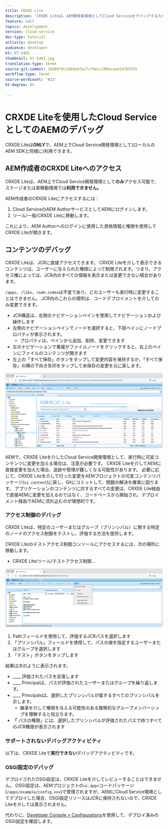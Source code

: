 ```yaml
---
title: CRXDE Lite
description: 'CRXDE Liteは、AEM開発者環境としてCloud Serviceをデバッグするための、従来の強力なツールです。 CRXDE Liteは、すべてのリソースとプロパティの検査、JCRの可変部分の操作、権限の調査からデバッグを支援する一連の機能を提供します。 '
feature: null
topics: development
version: cloud-service
doc-type: tutorial
activity: develop
audience: developer
kt: KT-5481
thumbnail: kt-5481.jpg
translation-type: tm+mt
source-git-commit: 10d0970c1b0debfec7cf94cc106bcae414fb55f6
workflow-type: tm+mt
source-wordcount: '613'
ht-degree: 0%

---
```



# CRXDE Liteを使用したCloud ServiceとしてのAEMのデバッグ

CRXDE Liteは&#x200B;__ONLY__&#x200B;で、AEM上でCloud Service開発環境として(ローカルのAEM SDKと同様に)利用できます。

## AEM作成者のCRXDE Liteへのアクセス

CRXDE Liteは、AEM上でCloud Service開発環境として&#x200B;__のみ__&#x200B;アクセス可能で、ステージまたは実稼動環境では&#x200B;__利用できません。__

AEM作成者のCRXDE Liteにアクセスするには：

1. Cloud ServiceのAEM AuthorサービスとしてAEMにログインします。
1. ツール/一般/CRXDE Liteに移動します。

これにより、AEM Authorへのログインに使用した資格情報と権限を使用してCRXDE Liteが開きます。

## コンテンツのデバッグ

CRXDE Liteは、JCRに直接アクセスできます。 CRXDE Liteを介して表示できるコンテンツは、ユーザーに与えられた権限によって制限されます。つまり、アクセス権によっては、JCR内のすべての情報を表示または変更できない場合があります。

`/apps`、`/libs`、`/oak:index`は不変であり、どのユーザーも実行時に変更することはできません。 JCR内のこれらの場所は、コードデプロイメントを介してのみ変更できます。

+ JCR構造は、左側のナビゲーションペインを使用してナビゲーションおよび操作します
+ 左側のナビゲーションペインでノードを選択すると、下部ペインにノードプロパティが表示されます。
   + プロパティは、ペインから追加、削除、変更できます
+ 左のナビゲーションで重複がファイルノードをクリックすると、右上のペインにファイルのコンテンツが開きます
+ 左上の「すべて保存」ボタンをタップして変更内容を保持するか、「すべて保存」の横の下向き矢印をタップして未保存の変更を元に戻します。

![CRXDE Lite — コンテンツのデバッグ](./assets/crxde-lite/debugging-content.png)

AEMで、CRXDE Liteを介したCloud Service開発環境として、実行時に可変コンテンツに変更を加える場合は、注意が必要です。
CRXDE Liteを介してAEMに直接変更を加えた場合、追跡や管理が難しくなる可能性があります。 必要に応じて、CRXDE Liteを介して行った変更をAEMプロジェクトの可変コンテンツパッケージ(`ui.content`)に戻し、Gitにコミットして、問題の解決を確実に図ります。 アプリケーションのコンテンツに対するすべての変更は、CRXDE Lite経由で直接AEMに変更を加えるのではなく、コードベースから開始され、デプロイメント経由でAEMに流れ込むのが理想的です。

### アクセス制御のデバッグ

CRXDE Liteは、特定のユーザーまたはグループ（プリンシパル）に関する特定のノードのアクセス制御をテストし、評価する方法を提供します。

CRXDE Liteのテストアクセス制御コンソールにアクセスするには、次の場所に移動します。

+ CRXDE Lite/ツール/テストアクセス制御...

![CRXDE Lite — テストアクセス制御](./assets/crxde-lite/permissions__test-access-control.png)

1. Pathフィールドを使用して、評価するJCRパスを選択します
1. 「プリンシパル」フィールドを使用して、パスの値を指定するユーザーまたはグループを選択します
1. 「テスト」ボタンをタップします

結果は次のように表示されます。

+ ____ 評価されたパスを反復します
+ ____ Principalは、パスが評価されたユーザーまたはグループを繰り返します。
+ ____ Principalsは、選択したプリンシパルが属するすべてのプリンシパルを示します。
   + 継承を介して権限を与える可能性のある推移的なグループメンバーシップを理解すると役立ちます。
+ __「__ パスの権限」には、選択したプリンシパルが評価されたパスで持つすべてのJCR権限が表示されます

### サポートされないデバッグアクティビティ

以下は、CRXDE Liteで&#x200B;__実行できない__&#x200B;デバッグアクティビティです。

### OSGi設定のデバッグ

デプロイされたOSGi設定は、CRXDE Liteを介してレビューすることはできません。 OSGi設定は、AEMプロジェクトの`ui.apps`コードパッケージ(`/apps/example/config.xxx`)で管理されますが、AEMにCloud Service環境としてデプロイした場合、OSGi設定リソースはJCRに保持されないので、CRXDE Liteを介しては表示されません。

代わりに、[Developer Console > Configurations](./developer-console.md#configurations)を使用して、デプロイ済みのOSGi設定を確認します。
